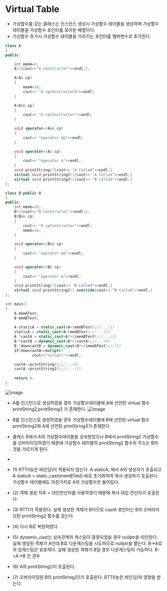 # Virtual Table

* 가상함수를 갖는 클래스는 인스턴스 생성시 가상함수 테이블을 생성하며 가상함수 테이블을 가상함수 포인터를 모아둔 배열이다.
* 가상함수 추가시 가상함수 테이블을 가르키는 포인터를 멤버변수로 추가한다.
```cpp
class A
{
public:

    int memA=0;
    A(){cout<<"A Constructor"<<endl;};

    A(A& cp)
    {
        memA=10;
        cout<< "A cpConstructor&"<<endl;
    }

    A(A&& cp)
    {
        cout<< "A cpConstructor"<<endl;
    }

    void operator=(A&& cp)
    {
        cout<< "operator &&"<<endl;
    }

    void operator=(A& cp)
    {
        cout<< "operator &"<<endl;
    }
    void printString(){cout<< "A Called"<<endl;}
    virtual void printString2(){cout<< "A Called"<<endl;}
    virtual void printString3(){cout<< "A Called"<<endl;}
};

class B:public A
{
public:
    int memb=20;
    B(){cout<<"B Constructor"<<endl;};
    B(B&& cp)
    {
        cout<< "A cpConstructor"<<endl;
        memb=10;
    }

    void operator=(B&& cp)
    {
        cout<< "operator &&"<<endl;
    }

    void operator=(B& cp)
    {
        cout<< "operator &"<<endl;
    }
    void printString(){cout<< "B Called"<<endl;}
    virtual void printString2() override{cout<< "B Called"<<endl;}
};

int main()
{
 	A memATest;
   	B memBTest;
	
	A staticA = static_cast<A>(memBTest);//...(1)
  	staticA = static_cast<A>(memBTest);//...(2)
   	A *castA = static_cast<A*>(&memBTest);//...(3)
  	B *castB = dynamic_cast<B*>(castA);//...(4)
  	B *downcastB = dynamic_cast<B*>(&memATest);//(5)
   	if(downcastB==nullptr)
       		cout<<"nullptr"<<endl;

   	castA->printString();//...(6)
   	castA->printString2();//...(7)
   
	return 0;
}
```
![image](https://user-images.githubusercontent.com/68372094/161896822-9420cb0e-64c3-470c-979c-f72cc1c5e86d.png)

* A를 인스턴스로 생성하였을 경우 가상함수테이블에 A에 선언된 virtual 함수 printString2,printString3 가 존재한다.
![image](https://user-images.githubusercontent.com/68372094/161897063-b9ed5b81-7697-4910-9e97-ca29543fae66.png)
* B를 인스턴스로 생성하였을 경우 가상함수테이블에 B에 선언된 virtual 함수 printString2와 A에 선언된 printString3가 존재한다.
* 클래스 B에서 A의 가상함수테이블을 상속받았으나 B에서 printString2 가상함수를 오버라이딩하였기 때문에 가상함수 테이블의 printString2 함수의 주소는 B의 것을 가르키게 된다.
* 
* (1) RTTI(늦은 바인딩)이 적용되지 않는다. A staticA; 에서 A의 생성자가 호출되고 A staticA = static_cast<A>(memBTest) 바로 초기화하여 복사 생성자가 호출된다.
      가상함수 테이블에도 마찬가지로 A의 가상함수만 들어있다.
	
* (2) 객체 생성 직후 = 대인연산자를 사용하였기 때문에 복사 대입 연산자가 호출된다.
	
* (3) RTTI가 적용된다. 실제 생성한 객체가 B이므로 castA 포인터는 B의 오버라이딩된 printString2 함수를 갖는다.
	
* (4) 다시 B로 복원하였다.
	
* (5) dynamic_cast는 상속관계의 캐스팅이 잘못되었을 경우 nullptr을 리턴한다. 실제 생성된 객체가 A인데 B로 다운캐스팅을 시도하므로 nullptr을 뱉는다.
     B->A로의 업캐스팅은 유효하다.
     실제 생성된 객체가 B일 경우 다운캐스팅이 가능하다. B->A->B 인 경우  
	
* (6) A의 printString()이 호출된다.
	
* (7) 오버라이딩된 B의 printString2()가 호출된다. RTTI(늦은 바인딩)의 영향을 받는다.
	
